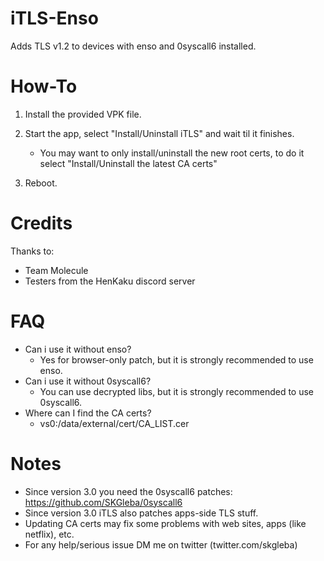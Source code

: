 # iTLS-Enso
Adds TLS v1.2 to devices with enso and 0syscall6 installed.

# How-To 

1) Install the provided VPK file.

2) Start the app, select "Install/Uninstall iTLS" and wait til it finishes.
   - You may want to only install/uninstall the new root certs, to do it select "Install/Uninstall the latest CA certs"

3) Reboot.

# Credits

Thanks to:
- Team Molecule
- Testers from the HenKaku discord server

# FAQ

- Can i use it without enso?
  - Yes for browser-only patch, but it is strongly recommended to use enso.
- Can i use it without 0syscall6?
  - You can use decrypted libs, but it is strongly recommended to use 0syscall6.
- Where can I find the CA certs?
  - vs0:/data/external/cert/CA_LIST.cer

# Notes

- Since version 3.0 you need the 0syscall6 patches: https://github.com/SKGleba/0syscall6
- Since version 3.0 iTLS also patches apps-side TLS stuff.
- Updating CA certs may fix some problems with web sites, apps (like netflix), etc.
- For any help/serious issue DM me on twitter (twitter.com/skgleba)
